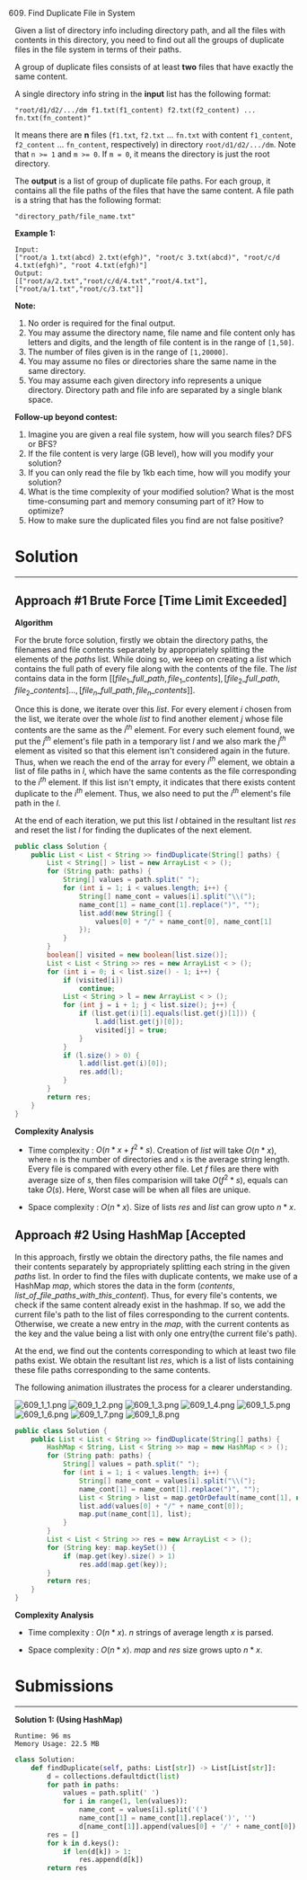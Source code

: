 609. Find Duplicate File in System

Given a list of directory info including directory path, and all the files with contents in this directory, you need to find out all the groups of duplicate files in the file system in terms of their paths.

A group of duplicate files consists of at least **two** files that have exactly the same content.

A single directory info string in the **input** list has the following format:

`"root/d1/d2/.../dm f1.txt(f1_content) f2.txt(f2_content) ... fn.txt(fn_content)"`

It means there are **n** files (`f1.txt`, `f2.txt` ... `fn.txt` with content `f1_content`, `f2_content` ... `fn_content`, respectively) in directory `root/d1/d2/.../dm`. Note that `n >= 1` and `m >= 0`. If `m = 0`, it means the directory is just the root directory.

The **output** is a list of group of duplicate file paths. For each group, it contains all the file paths of the files that have the same content. A file path is a string that has the following format:

`"directory_path/file_name.txt"`

**Example 1:**
```
Input:
["root/a 1.txt(abcd) 2.txt(efgh)", "root/c 3.txt(abcd)", "root/c/d 4.txt(efgh)", "root 4.txt(efgh)"]
Output:  
[["root/a/2.txt","root/c/d/4.txt","root/4.txt"],["root/a/1.txt","root/c/3.txt"]]
```

**Note:**

1. No order is required for the final output.
1. You may assume the directory name, file name and file content only has letters and digits, and the length of file content is in the range of `[1,50]`.
1. The number of files given is in the range of `[1,20000]`.
1. You may assume no files or directories share the same name in the same directory.
1. You may assume each given directory info represents a unique directory. Directory path and file info are separated by a single blank space.
 

**Follow-up beyond contest:**

1. Imagine you are given a real file system, how will you search files? DFS or BFS?
1. If the file content is very large (GB level), how will you modify your solution?
1. If you can only read the file by 1kb each time, how will you modify your solution?
1. What is the time complexity of your modified solution? What is the most time-consuming part and memory consuming part of it? How to optimize?
1. How to make sure the duplicated files you find are not false positive?

# Solution
---
## Approach #1 Brute Force [Time Limit Exceeded]
**Algorithm**

For the brute force solution, firstly we obtain the directory paths, the filenames and file contents separately by appropriately splitting the elements of the $paths$ list. While doing so, we keep on creating a $list$ which contains the full path of every file along with the contents of the file. The $list$ contains data in the form $[ [file_1\_full\_path, file_1\_contents], [file_2\_full\_path, file_2\_contents]..., [file_n\_full\_path, file_n\_contents] ]$.

Once this is done, we iterate over this $list$. For every element $i$ chosen from the list, we iterate over the whole $list$ to find another element $j$ whose file contents are the same as the $i^{th}$ element. For every such element found, we put the $j^{th}$ element's file path in a temporary list $l$ and we also mark the $j^{th}$ element as visited so that this element isn't considered again in the future. Thus, when we reach the end of the array for every $i^{th}$ element, we obtain a list of file paths in $l$, which have the same contents as the file corresponding to the $i^{th}$ element. If this list isn't empty, it indicates that there exists content duplicate to the $i^{th}$ element. Thus, we also need to put the $i^{th}$ element's file path in the $l$.

At the end of each iteration, we put this list $l$ obtained in the resultant list $res$ and reset the list $l$ for finding the duplicates of the next element.

```java
public class Solution {
    public List < List < String >> findDuplicate(String[] paths) {
        List < String[] > list = new ArrayList < > ();
        for (String path: paths) {
            String[] values = path.split(" ");
            for (int i = 1; i < values.length; i++) {
                String[] name_cont = values[i].split("\\(");
                name_cont[1] = name_cont[1].replace(")", "");
                list.add(new String[] {
                    values[0] + "/" + name_cont[0], name_cont[1]
                });
            }
        }
        boolean[] visited = new boolean[list.size()];
        List < List < String >> res = new ArrayList < > ();
        for (int i = 0; i < list.size() - 1; i++) {
            if (visited[i])
                continue;
            List < String > l = new ArrayList < > ();
            for (int j = i + 1; j < list.size(); j++) {
                if (list.get(i)[1].equals(list.get(j)[1])) {
                    l.add(list.get(j)[0]);
                    visited[j] = true;
                }
            }
            if (l.size() > 0) {
                l.add(list.get(i)[0]);
                res.add(l);
            }
        }
        return res;
    }
}
```

**Complexity Analysis**

* Time complexity : $O(n*x + f^2*s)$. Creation of $list$ will take $O(n*x)$, where `n` is the number of directories and `x` is the average string length. Every file is compared with every other file. Let $f$ files are there with average size of $s$, then files comparision will take $O(f^2*s)$, equals can take $O(s)$. Here, Worst case will be when all files are unique.

* Space complexity : $O(n*x)$. Size of lists $res$ and $list$ can grow upto $n*x$.

## Approach #2 Using HashMap [Accepted

In this approach, firstly we obtain the directory paths, the file names and their contents separately by appropriately splitting each string in the given $paths$ list. In order to find the files with duplicate contents, we make use of a HashMap $map$, which stores the data in the form $(contents, list\_of\_file\_paths\_with\_this\_content)$. Thus, for every file's contents, we check if the same content already exist in the hashmap. If so, we add the current file's path to the list of files corresponding to the current contents. Otherwise, we create a new entry in the $map$, with the current contents as the key and the value being a list with only one entry(the current file's path).

At the end, we find out the contents corresponding to which at least two file paths exist. We obtain the resultant list $res$, which is a list of lists containing these file paths corresponding to the same contents.

The following animation illustrates the process for a clearer understanding.

![609_1_1.png](img/609_1_1.png)
![609_1_2.png](img/609_1_2.png)
![609_1_3.png](img/609_1_3.png)
![609_1_4.png](img/609_1_4.png)
![609_1_5.png](img/609_1_5.png)
![609_1_6.png](img/609_1_6.png)
![609_1_7.png](img/609_1_7.png)
![609_1_8.png](img/609_1_8.png)

```java
public class Solution {
    public List < List < String >> findDuplicate(String[] paths) {
        HashMap < String, List < String >> map = new HashMap < > ();
        for (String path: paths) {
            String[] values = path.split(" ");
            for (int i = 1; i < values.length; i++) {
                String[] name_cont = values[i].split("\\(");
                name_cont[1] = name_cont[1].replace(")", "");
                List < String > list = map.getOrDefault(name_cont[1], new ArrayList < String > ());
                list.add(values[0] + "/" + name_cont[0]);
                map.put(name_cont[1], list);
            }
        }
        List < List < String >> res = new ArrayList < > ();
        for (String key: map.keySet()) {
            if (map.get(key).size() > 1)
                res.add(map.get(key));
        }
        return res;
    }
}
```

**Complexity Analysis**

* Time complexity : $O(n*x)$. $n$ strings of average length $x$ is parsed.

* Space complexity : $O(n*x)$. $map$ and $res$ size grows upto $n*x$.

# Submissions
---
**Solution 1: (Using HashMap)**
```
Runtime: 96 ms
Memory Usage: 22.5 MB
```
```python
class Solution:
    def findDuplicate(self, paths: List[str]) -> List[List[str]]:
        d = collections.defaultdict(list)
        for path in paths:
            values = path.split(' ')
            for i in range(1, len(values)):
                name_cont = values[i].split('(')
                name_cont[1] = name_cont[1].replace(')', '')
                d[name_cont[1]].append(values[0] + '/' + name_cont[0])
        res = []
        for k in d.keys():
            if len(d[k]) > 1:
                res.append(d[k])
        return res
```